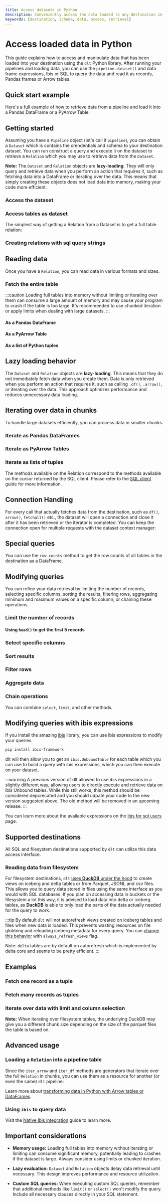 ```yaml
---
title: Access datasets in Python
description: Conveniently access the data loaded to any destination in Python
keywords: [destination, schema, data, access, retrieval]
---
```


# Access loaded data in Python

This guide explains how to access and manipulate data that has been loaded into your destination using the `dlt` Python library. After running your pipelines and loading data, you can use the `pipeline.dataset()` and data frame expressions, Ibis or SQL to query the data and read it as records, Pandas frames or Arrow tables.

## Quick start example

Here's a full example of how to retrieve data from a pipeline and load it into a Pandas DataFrame or a PyArrow Table.

<!--@@@DLT_SNIPPET ./dataset_snippets/dataset_snippets.py::quick_start_example-->

## Getting started

Assuming you have a `Pipeline` object (let's call it `pipeline`), you can obtain a `Dataset` which is contains the crendentials and schema to your destination dataset. You can run construct a query and execute it on the dataset to retrieve a `Relation` which you may use to retrieve data from the `Dataset`.

**Note:** The `Dataset` and `Relation` objects are **lazy-loading**. They will only query and retrieve data when you perform an action that requires it, such as fetching data into a DataFrame or iterating over the data. This means that simply creating these objects does not load data into memory, making your code more efficient.


### Access the dataset

<!--@@@DLT_SNIPPET ./dataset_snippets/dataset_snippets.py::getting_started-->

### Access tables as dataset

The simplest way of getting a Relation from a Dataset is to get a full table relation:

<!--@@@DLT_SNIPPET ./dataset_snippets/dataset_snippets.py::accessing_tables-->

### Creating relations with sql query strings

<!--@@@DLT_SNIPPET ./dataset_snippets/dataset_snippets.py::custom_sql-->

## Reading data

Once you have a `Relation`, you can read data in various formats and sizes.

### Fetch the entire table

:::caution
Loading full tables into memory without limiting or iterating over them can consume a large amount of memory and may cause your program to crash if the table is too large. It's recommended to use chunked iteration or apply limits when dealing with large datasets. 
:::

#### As a Pandas DataFrame

<!--@@@DLT_SNIPPET ./dataset_snippets/dataset_snippets.py::fetch_entire_table_df-->

#### As a PyArrow Table

<!--@@@DLT_SNIPPET ./dataset_snippets/dataset_snippets.py::fetch_entire_table_arrow-->

#### As a list of Python tuples

<!--@@@DLT_SNIPPET ./dataset_snippets/dataset_snippets.py::fetch_entire_table_fetchall-->

## Lazy loading behavior

The `Dataset` and `Relation` objects are **lazy-loading**. This means that they do not immediately fetch data when you create them. Data is only retrieved when you perform an action that requires it, such as calling `.df()`, `.arrow()`, or iterating over the data. This approach optimizes performance and reduces unnecessary data loading.

## Iterating over data in chunks

To handle large datasets efficiently, you can process data in smaller chunks.

### Iterate as Pandas DataFrames

<!--@@@DLT_SNIPPET ./dataset_snippets/dataset_snippets.py::iterating_df_chunks-->

### Iterate as PyArrow Tables

<!--@@@DLT_SNIPPET ./dataset_snippets/dataset_snippets.py::iterating_arrow_chunks-->

### Iterate as lists of tuples

<!--@@@DLT_SNIPPET ./dataset_snippets/dataset_snippets.py::iterating_fetch_chunks-->

The methods available on the Relation correspond to the methods available on the cursor returned by the SQL client. Please refer to the [SQL client](./sql-client.md#supported-methods-on-the-cursor) guide for more information.

## Connection Handling

For every call that actually fetches data from the destination, such as `df()`, `arrow()`, `fetchall()` etc., the dataset will open a connection and close it after it has been retrieved or the iterator is completed. You can keep the connection open for multiple requests with the dataset context manager:

<!--@@@DLT_SNIPPET ./dataset_snippets/dataset_snippets.py::context_manager-->

## Special queries

You can use the `row_counts` method to get the row counts of all tables in the destination as a DataFrame.

<!--@@@DLT_SNIPPET ./dataset_snippets/dataset_snippets.py::row_counts-->

## Modifying queries

You can refine your data retrieval by limiting the number of records, selecting specific columns, sorting the results, filtering rows, aggregating minimum and maximum values on a specific column, or chaining these operations.

### Limit the number of records

<!--@@@DLT_SNIPPET ./dataset_snippets/dataset_snippets.py::limiting_records-->

#### Using `head()` to get the first 5 records

<!--@@@DLT_SNIPPET ./dataset_snippets/dataset_snippets.py::head_records-->

### Select specific columns

<!--@@@DLT_SNIPPET ./dataset_snippets/dataset_snippets.py::select_columns-->

### Sort results

<!--@@@DLT_SNIPPET ./dataset_snippets/dataset_snippets.py::order_by-->

### Filter rows

<!--@@@DLT_SNIPPET ./dataset_snippets/dataset_snippets.py::filter-->

### Aggregate data

<!--@@@DLT_SNIPPET ./dataset_snippets/dataset_snippets.py::aggregate-->

### Chain operations

You can combine `select`, `limit`, and other methods.

<!--@@@DLT_SNIPPET ./dataset_snippets/dataset_snippets.py::chain_operations-->

## Modifying queries with ibis expressions

If you install the amazing [ibis](https://ibis-project.org/) library, you can use ibis expressions to modify your queries.

```sh
pip install ibis-framework
```

dlt will then allow you to get an `ibis.UnboundTable` for each table which you can use to build a query with ibis expressions, which you can then execute on your dataset.

<!--@@@DLT_SNIPPET ./dataset_snippets/dataset_snippets.py::ibis_expressions-->

:::warning
A previous version of dlt allowed to use ibis expressions in a slightly different way, allowing users to directly execute and retrieve data on ibis Unbound tables. While this still works, this method should be considered depcrecated and you should udpate your code to the new version suggested above. The old method will be removed in an upcoming release.
:::

You can learn more about the available expressions on the [ibis for sql users](https://ibis-project.org/tutorials/ibis-for-sql-users) page. 

## Supported destinations

All SQL and filesystem destinations supported by `dlt` can utilize this data access interface.

### Reading data from filesystem
For filesystem destinations, `dlt` [uses **DuckDB** under the hood](./sql-client.md#the-filesystem-sql-client) to create views on iceberg and delta tables or from Parquet, JSONL and csv files. This allows you to query data stored in files using the same interface as you would with SQL databases. If you plan on accessing data in buckets or the filesystem a lot this way, it is advised to load data into delta or iceberg tables, as **DuckDB** is able to only load the parts of the data actually needed for the query to work.

:::tip
By default `dlt` will not autorefresh views created on iceberg tables and files when new data is loaded. This prevents wasting resources on
file globbing and reloading iceberg metadata for every query. You can [change this behavior](sql-client.md#control-data-freshness) with `always_refresh_views` flag.

Note: `delta` tables are by default on autorefresh which is implemented by delta core and seems to be pretty efficient.
:::

## Examples

### Fetch one record as a tuple

<!--@@@DLT_SNIPPET ./dataset_snippets/dataset_snippets.py::fetch_one-->

### Fetch many records as tuples

<!--@@@DLT_SNIPPET ./dataset_snippets/dataset_snippets.py::fetch_many-->

### Iterate over data with limit and column selection

**Note:** When iterating over filesystem tables, the underlying DuckDB may give you a different chunk size depending on the size of the parquet files the table is based on.

<!--@@@DLT_SNIPPET ./dataset_snippets/dataset_snippets.py::iterating_with_limit_and_select-->

## Advanced usage

### Loading a `Relation` into a pipeline table

Since the `iter_arrow` and `iter_df` methods are generators that iterate over the full `Relation` in chunks, you can use them as a resource for another (or even the same) `dlt` pipeline:

<!--@@@DLT_SNIPPET ./dataset_snippets/dataset_snippets.py::loading_to_pipeline-->

Learn more about [transforming data in Python with Arrow tables or DataFrames](../../dlt-ecosystem/transformations/python).

### Using `ibis` to query data

Visit the [Native Ibis integration](./ibis-backend.md) guide to learn more.

## Important considerations

- **Memory usage:** Loading full tables into memory without iterating or limiting can consume significant memory, potentially leading to crashes if the dataset is large. Always consider using limits or chunked iteration.

- **Lazy evaluation:** `Dataset` and `Relation` objects delay data retrieval until necessary. This design improves performance and resource utilization.

- **Custom SQL queries:** When executing custom SQL queries, remember that additional methods like `limit()` or `select()` won't modify the query. Include all necessary clauses directly in your SQL statement.

